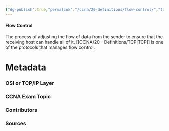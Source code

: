 ```yaml
---
{"dg-publish":true,"permalink":"/ccna/20-definitions/flow-control/","tags":["defs_ccna"]}
---
```


#### Flow Control
The process of adjusting the flow of data from the sender to ensure that the receiving host can handle all of it. [[CCNA/20 - Definitions/TCP\|TCP]] is one of the protocols that manages flow control.

# Metadata
### OSI or TCP/IP Layer

### CCNA Exam Topic

### Contributors

### Sources


